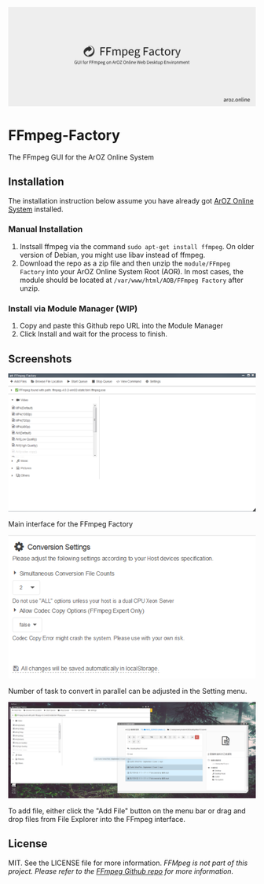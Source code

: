 ![](image/0.jpg)
# FFmpeg-Factory
The FFmpeg GUI for the ArOZ Online System

## Installation
The installation instruction below assume you have already got [ArOZ Online System](https://github.com/tobychui/ArOZ-Online-System) installed.

### Manual Installation
1. Instsall ffmpeg via the command ```sudo apt-get install ffmpeg```. On older version of Debian, you might use libav instead of ffmpeg.
2. Download the repo as a zip file and then unzip the ```module/FFmpeg Factory``` into your ArOZ Online System Root (AOR).
In most cases, the module should be located at ```/var/www/html/AOB/FFmpeg Factory``` after unzip.

### Install via Module Manager (WIP)
1. Copy and paste this Github repo URL into the Module Manager
2. Click Install and wait for the process to finish.

## Screenshots
![](image/1.png)

Main interface for the FFmpeg Factory

![](image/2.png)

Number of task to convert in parallel can be adjusted in the Setting menu.

![](image/3.png)

To add file, either click the "Add File" button on the menu bar or drag and drop files from File Explorer into the FFmpeg interface.

## License
MIT. See the LICENSE file for more information.
*FFMpeg is not part of this project. Please refer to the [FFmpeg Github repo](https://github.com/FFmpeg/FFmpeg) for more information.*
